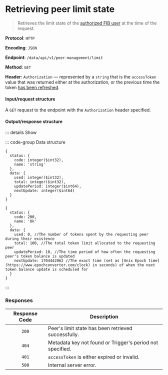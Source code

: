 # Retrieving peer limit state

> Retrieves the limit state of the [authorized FIB user](../auth-controller/authorizing-a-user-in-the-system.md) at the time of the request.

**Protocol**: `HTTP`

**Encoding**: `JSON`

**Endpoint**: `/data/api/v1/peer-management/limit`

**Method**: `GET`

**Header**: `Authorization` — represented by a `string` that is the `accessToken` value that was returned either at the authorization, or the previous time the token [has been refreshed](../auth-controller/refreshing-authentication-tokens.md).

#### Input/request structure

A `GET` request to the endpoint with the `Authorization` header specified.

#### Output/response structure

::: details Show

::: code-group Data structure

```json5 [Structure]
{
  status: {
    code: integer($int32),
    name: 'string'
  },
  data: {
    used: integer($int32),
    total: integer($int32),
    updatePeriod: integer($int64),
    nextUpdate: integer($int64)
  }
}
```

```json5 [Example]
{
  status: {
    code: 200,
    name: 'Ok'
  },
  data: {
    used: 0, //The number of tokens spent by the requesting peer during their existence
    total: 100, //The total token limit allocated to the requesting peer
    updatePeriod: 10, //The time period of how often the requesting peer's token balance is updated
    nextUpdate: 1704442062 //The exact time (set as [Unix Epoch time](https://www.epochconverter.com/clock) in seconds) of when the next token balance update is scheduled for
  }
}
```

:::

### Responses

| Response Code | Description |
| :-: | --- |
| `200` | Peer's limit state has been retrieved successfully. |
| `404` | Metadata key not found or Trigger's period not specified. |
| `401` | `accessToken` is either expired or invalid. |
| `500` | Internal server error. |
